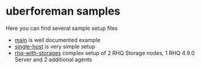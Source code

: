# uberforeman samples

Here you can find several sample setup files

 * [main](main) is well documented example
 * [single-host](single-host) is very simple setup
 * [rhq-with-storages](rhq-with-storages) complex setup of 2 RHQ Storage nodes, 1 RHQ 4.9.0 Server and 2 
additional agents

